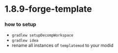 # 1.8.9-forge-template

### how to setup
- `gradlew setupDecompWorkspace`
- `gradlew idea`
- rename all instances of `templatemod` to your modid
